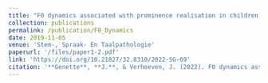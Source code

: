 ```yaml
---
title: "F0 dynamics associated with prominence realisation in children with hearing impairment"
collection: publications
permalink: /publication/F0_Dynamics
date: 2019-11-05
venue: 'Stem-, Spraak- En Taalpathologie'
paperurl: '/files/paper1-2.pdf'
link: 'https://doi.org/10.21827/32.8310/2022-SG-69'
citation: '**Genette**, **J.**, & Verhoeven, J. (2022). F0 dynamics associated with prominence realisation in children with hearing impairment. *Stem-, Spraak- En Taalpathologie*, *27*. https://doi.org/10.21827/32.8310/2022-SG-69'
---
```

